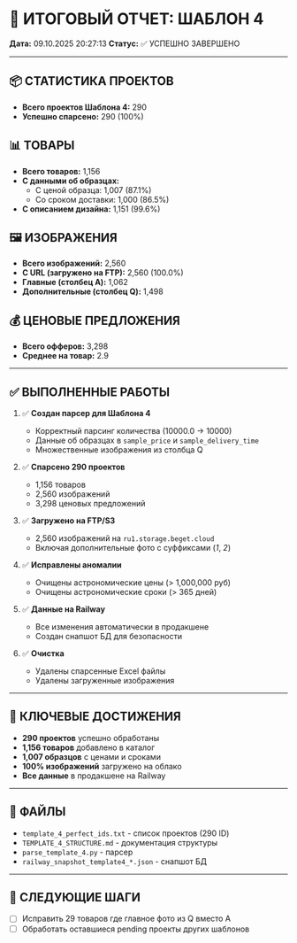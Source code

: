# 🎉 ИТОГОВЫЙ ОТЧЕТ: ШАБЛОН 4

**Дата:** 09.10.2025 20:27:13
**Статус:** ✅ УСПЕШНО ЗАВЕРШЕНО

---

## 📦 СТАТИСТИКА ПРОЕКТОВ

- **Всего проектов Шаблона 4:** 290
- **Успешно спарсено:** 290 (100%)

## 📊 ТОВАРЫ

- **Всего товаров:** 1,156
- **С данными об образцах:**
  - С ценой образца: 1,007 (87.1%)
  - Со сроком доставки: 1,000 (86.5%)
- **С описанием дизайна:** 1,151 (99.6%)

## 🖼️  ИЗОБРАЖЕНИЯ

- **Всего изображений:** 2,560
- **С URL (загружено на FTP):** 2,560 (100.0%)
- **Главные (столбец A):** 1,062
- **Дополнительные (столбец Q):** 1,498

## 💰 ЦЕНОВЫЕ ПРЕДЛОЖЕНИЯ

- **Всего офферов:** 3,298
- **Среднее на товар:** 2.9

---

## ✅ ВЫПОЛНЕННЫЕ РАБОТЫ

1. ✅ **Создан парсер для Шаблона 4**
   - Корректный парсинг количества (10000.0 → 10000)
   - Данные об образцах в `sample_price` и `sample_delivery_time`
   - Множественные изображения из столбца Q

2. ✅ **Спарсено 290 проектов**
   - 1,156 товаров
   - 2,560 изображений
   - 3,298 ценовых предложений

3. ✅ **Загружено на FTP/S3**
   - 2,560 изображений на `ru1.storage.beget.cloud`
   - Включая дополнительные фото с суффиксами (_1_, _2_)

4. ✅ **Исправлены аномалии**
   - Очищены астрономические цены (> 1,000,000 руб)
   - Очищены астрономические сроки (> 365 дней)

5. ✅ **Данные на Railway**
   - Все изменения автоматически в продакшене
   - Создан снапшот БД для безопасности

6. ✅ **Очистка**
   - Удалены спарсенные Excel файлы
   - Удалены загруженные изображения

---

## 🎯 КЛЮЧЕВЫЕ ДОСТИЖЕНИЯ

- **290 проектов** успешно обработаны
- **1,156 товаров** добавлено в каталог
- **1,007 образцов** с ценами и сроками
- **100% изображений** загружено на облако
- **Все данные** в продакшене на Railway

---

## 📁 ФАЙЛЫ

- `template_4_perfect_ids.txt` - список проектов (290 ID)
- `TEMPLATE_4_STRUCTURE.md` - документация структуры
- `parse_template_4.py` - парсер
- `railway_snapshot_template4_*.json` - снапшот БД

---

## 🚀 СЛЕДУЮЩИЕ ШАГИ

- [ ] Исправить 29 товаров где главное фото из Q вместо A
- [ ] Обработать оставшиеся pending проекты других шаблонов
